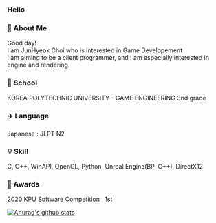 ### Hello

### 💬 About Me
Good day!       
I am JunHyeok Choi who is interested in Game Developement       
I am aiming to be a client programmer, and I am especially interested in engine and rendering.          

### :school: School           
KOREA POLYTECHNIC UNIVERSITY - GAME ENGINEERING 3nd grade

### ✈️ Language
Japanese : JLPT N2

### :bulb: Skill        
C, C++, WinAPI, OpenGL, Python, Unreal Engine(BP, C++), DirectX12

### :100: Awards
2020 KPU Software Competition : 1st         

[![Anurag's github stats](https://github-readme-stats.vercel.app/api?username=Mari-Jun)](https://github.com/anuraghazra/github-readme-stats)

<!--
**Mari-Jun/Mari-Jun** is a ✨ _special_ ✨ repository because its `README.md` (this file) appears on your GitHub profile.

Here are some ideas to get you started:

- 🔭 I’m currently working on ...
- 🌱 I’m currently learning ...
- 👯 I’m looking to collaborate on ...
- 🤔 I’m looking for help with ...
- 💬 Ask me about ...
- 📫 How to reach me: ...
- 😄 Pronouns: ...
- ⚡ Fun fact: ...
-->
